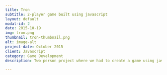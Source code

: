 ```yaml
---
title: Tron
subtitle: 2-player game built using javascript
layout: default
modal-id: 2
date: 2015-10-19
img: tron.png
thumbnail: tron-thumbnail.png
alt: image-alt
project-date: October 2015
client: Javascript
category: Game Development
description: Two person project where we had to create a game using javascript.

---
```

